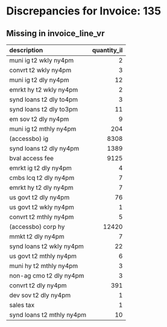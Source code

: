 # Discrepancies for Invoice: 135

## Missing in invoice_line_vr

| description               |   quantity_il |
|:--------------------------|--------------:|
| muni ig t2 wkly ny4pm     |             2 |
| convrt t2 wkly ny4pm      |             3 |
| muni ig t2 dly ny4pm      |            12 |
| emrkt hy t2 wkly ny4pm    |             2 |
| synd loans t2 dly to4pm   |             3 |
| synd loans t2 dly to3pm   |            11 |
| em sov t2 dly ny4pm       |             9 |
| muni ig t2 mthly ny4pm    |           204 |
| (accessbo) ig             |          8308 |
| synd loans t2 dly ny4pm   |          1389 |
| bval access fee           |          9125 |
| emrkt ig t2 dly ny4pm     |             4 |
| cmbs lcq t2 dly ny4pm     |             7 |
| emrkt hy t2 dly ny4pm     |             7 |
| us govt t2 dly ny4pm      |            76 |
| us govt t2 wkly ny4pm     |             1 |
| convrt t2 mthly ny4pm     |             5 |
| (accessbo) corp hy        |         12420 |
| mmkt t2 dly ny4pm         |             7 |
| synd loans t2 wkly ny4pm  |            22 |
| us govt t2 mthly ny4pm    |             6 |
| muni hy t2 mthly ny4pm    |             3 |
| non-ag cmo t2 dly ny4pm   |             3 |
| convrt t2 dly ny4pm       |           391 |
| dev sov t2 dly ny4pm      |             1 |
| sales tax                 |             1 |
| synd loans t2 mthly ny4pm |            10 |
